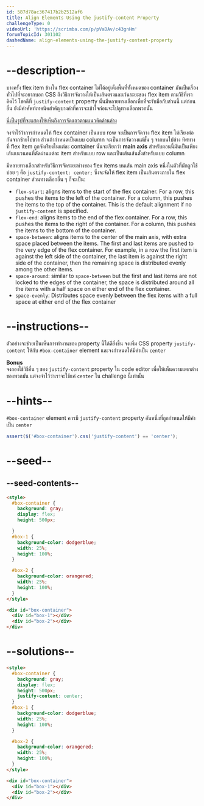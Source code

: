 ```yaml
---
id: 587d78ac367417b2b2512af6
title: Align Elements Using the justify-content Property
challengeType: 0
videoUrl: 'https://scrimba.com/p/pVaDAv/c43gnHm'
forumTopicId: 301102
dashedName: align-elements-using-the-justify-content-property
---
```


# --description--

บางครั้ง flex item ข้างใน flex container ไม่ได้อยู่เต็มพื้นที่ทั้งหมดของ container
มันเป็นเรื่องทั่วไปที่จะอยากบอก CSS ถึงวิธีการจัดวางให้เป็นเส้นตรงและเว้นระยะของ flex item ตามวิธีที่เราคิดไว้
โชคดีที่ `justify-content` property นั้นมีหลายทางเลือกเพื่อที่จะรับมือกับส่วนนี้
แต่ก่อนอื่น ยังมีคำศัพท์เทคนิคสำคัญบางคำที่ควรจะเข้าใจก่อนจะไปดูทางเลือกพวกนั้น

[นี่เป็นรูปที่จะแสดงให้เห็นถึงการจัดแถวตามแนวคิดด้านล่าง](https://www.w3.org/TR/css-flexbox-1/images/flex-direction-terms.svg)

จงจำไว้ว้าการกำหนดให้ flex container เป็นแบบ row จะเป็นการจัดวาง flex item ให้เรียงต่อกันจากซ้ายไปขวา ส่วนถ้ากำหนดเป็นแบบ column จะเป็นการจัดวางแต่ชั้น ๆ จากบนไปล่าง
ทิศทางที่ flex item ถูกจัดเรียงในแต่ละ container นั้นจะเรียกว่า **main axis** 
สำหรับตอนนี้มันเป็นเพียงเส้นแนวนอนที่ตัดผ่านแต่ละ item สำหรับแบบ row และเป็นเส้นเส้นตั้งสำหรับแบบ column

มีหลายทางเลือกสำหรับวิธีการจัดระยะห่างของ flex items บนเส้น main axis
หนึ่งในตัวที่มักถูกใช้บ่อย ๆ คือ `justify-content: center;` ซึ่งจะจัดให้ flex item เป็นเส้นตรงภายใน flex container
ส่วนทางเลือกอื่น ๆ ก็จะเป็น:

<ul><li><code>flex-start</code>: aligns items to the start of the flex container. For a row, this pushes the items to the left of the container. For a column, this pushes the items to the top of the container. This is the default alignment if no <code>justify-content</code> is specified.</li><li><code>flex-end</code>: aligns items to the end of the flex container. For a row, this pushes the items to the right of the container. For a column, this pushes the items to the bottom of the container.</li><li><code>space-between</code>: aligns items to the center of the main axis, with extra space placed between the items. The first and last items are pushed to the very edge of the flex container. For example, in a row the first item is against the left side of the container, the last item is against the right side of the container, then the remaining space is distributed evenly among the other items.</li><li><code>space-around</code>: similar to <code>space-between</code> but the first and last items are not locked to the edges of the container, the space is distributed around all the items with a half space on either end of the flex container.</li><li><code>space-evenly</code>: Distributes space evenly between the flex items with a full space at either end of the flex container</li></ul>

# --instructions--

ตัวอย่างจะช่วยเป็นเห็นการทำงานของ property นี้ได้ดียิ่งขึ้น
จงเพิ่ม CSS property `justify-content` ให้กับ `#box-container` element และจงกำหนดให้มีค่าเป็น `center`

**Bonus**  
จงลองใช้วิธีอื่น ๆ ของ `justify-content` property ใน code editor เพื่อให้เห็นความแตกต่างของพวกมัน
แต่จงจำไว้ว่าเราจะใช้แค่ `center` ใน challenge นี้เท่านั้น

# --hints--

`#box-container` element ควรมี `justify-content` property อันหนึ่งที่ถูกกำหนดให้มีค่าเป็น `center`

```js
assert($('#box-container').css('justify-content') == 'center');
```

# --seed--

## --seed-contents--

```html
<style>
  #box-container {
    background: gray;
    display: flex;
    height: 500px;

  }
  #box-1 {
    background-color: dodgerblue;
    width: 25%;
    height: 100%;
  }

  #box-2 {
    background-color: orangered;
    width: 25%;
    height: 100%;
  }
</style>

<div id="box-container">
  <div id="box-1"></div>
  <div id="box-2"></div>
</div>
```

# --solutions--

```html
<style>
  #box-container {
    background: gray;
    display: flex;
    height: 500px;
    justify-content: center;
  }
  #box-1 {
    background-color: dodgerblue;
    width: 25%;
    height: 100%;
  }

  #box-2 {
    background-color: orangered;
    width: 25%;
    height: 100%;
  }
</style>

<div id="box-container">
  <div id="box-1"></div>
  <div id="box-2"></div>
</div>
```
